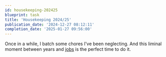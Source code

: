 ```yaml
---
id: housekeeping-202425
blueprint: task
title: 'Housekeeping 2024/25'
publication_date: '2024-12-27 08:12:11'
completion_date: '2025-01-27 09:56:00'
---
```


Once in a while, I batch some chores I've been neglecting. And this liminal moment between years and [jobs](https://noeldemartin.com/blog/the-end-of-the-chapter) is the perfect time to do it.

